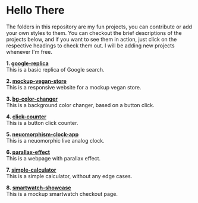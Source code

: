 # Hello There
The folders in this repository are my fun projects, you can contribute or add your own styles to them. 
You can checkout the brief descriptions of the projects below, and if you want to see them in action, just click on the respective headings to check them out.
I will be adding new projects whenever I'm free.

<strong>1. [google-replica](https://shivaprakash-sudo.github.io/google-replica/)</strong>  
This is a basic replica of Google search.

<strong>2. [mockup-vegan-store](https://shivaprakash-sudo.github.io/mockup-vegan-store/)</strong>  
This is a responsive website for a mockup vegan store.

<strong>3. [bg-color-changer](https://shivaprakash-sudo.github.io/bg-color-changer/)</strong>  
This is a background color changer, based on a button click.

<strong>4. [click-counter](https://shivaprakash-sudo.github.io/click-counter/)</strong>  
This is a button click counter.

<strong>5. [neuomorphism-clock-app](https://shivaprakash-sudo.github.io/neuomorphism-clock-app/)</strong>  
This is a neuomorphic live analog clock.

<strong>6. [parallax-effect](https://shivaprakash-sudo.github.io/parallax-effect/)</strong>  
This is a webpage with parallax effect.

<strong>7. [simple-calculator](https://shivaprakash-sudo.github.io/simple-calculator/)</strong>  
This is a simple calculator, without any edge cases. 

<strong>8. [smartwatch-showcase](https://shivaprakash-sudo.github.io/smartwatch-showcase/)</strong>  
This is a mockup smartwatch checkout page.
